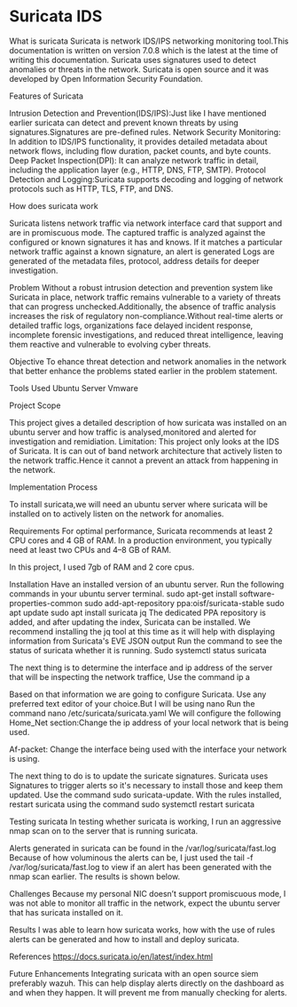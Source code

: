 # Suricata IDS
What is suricata
Suricata is network IDS/IPS networking monitoring tool.This documentation is written on version 7.0.8 which is the latest at the time of writing this documentation. Suricata uses signatures  used to detect anomalies or threats in the network. Suricata is open source and it was developed by Open Information Security Foundation.

Features of Suricata

Intrusion Detection and Prevention(IDS/IPS):Just like I have mentioned earlier suricata can detect and prevent known threats by using signatures.Signatures are pre-defined rules.
Network Security Monitoring: In addition to IDS/IPS functionality, it provides detailed metadata about network flows, including flow duration, packet counts, and byte counts.
Deep Packet Inspection(DPI): It can analyze network traffic in detail, including the application layer (e.g., HTTP, DNS, FTP, SMTP).
 Protocol Detection and Logging:Suricata supports decoding and logging of network protocols such as HTTP, TLS, FTP, and DNS.

How does suricata work

Suricata listens network traffic via network interface card that support and are in  promiscuous mode. 
The captured traffic is analyzed against the configured or known signatures it has and knows. 
If it matches a particular network traffic against a known signature, an alert is generated
Logs are generated of the metadata files, protocol, address details for deeper investigation.

Problem
Without a robust intrusion detection and prevention system like Suricata in place, network traffic remains vulnerable to a variety of threats that can progress unchecked.Additionally, the absence of traffic analysis increases the risk of regulatory non-compliance.Without real-time alerts or detailed traffic logs, organizations face delayed incident response, incomplete forensic investigations, and reduced threat intelligence, leaving them reactive and vulnerable to evolving cyber threats.

Objective
To ehance threat detection and network anomalies in the network that better enhance the problems stated earlier in the problem statement.

Tools Used
Ubuntu Server
Vmware



Project Scope

This project gives a detailed description of how suricata was installed on an ubuntu server and how traffic is analysed,monitored and  alerted for investigation and remidiation. 
Limitation: This project only looks at the IDS of Suricata. It is can out of band network architecture that actively  listen to the network traffic.Hence it cannot a prevent an attack from happening in the network.


Implementation Process

To install suricata,we will need an ubuntu server where suricata will be installed on to actively listen on the network for anomalies.

Requirements
For optimal performance, Suricata recommends at least 2 CPU cores and 4 GB of RAM. In a production environment, you typically need at least two CPUs and 4–8 GB of RAM.

In this project, I used 7gb of RAM and 2 core cpus.
  

Installation
Have an installed version of an ubuntu server.
Run the following commands in your ubuntu server terminal.
sudo apt-get install software-properties-common
sudo add-apt-repository ppa:oisf/suricata-stable
sudo apt update
sudo apt install suricata jq
The dedicated PPA repository is added, and after updating the index, Suricata can be installed. We recommend installing the jq tool at this time as it will help with displaying information from Suricata's EVE JSON output
Run the command to see the status of suricata whether it is running.
Sudo systemctl status suricata

The next thing is to determine the interface and  ip address of the server that will be inspecting the network traffice, Use the command ip a

Based on that information  we are going to configure Suricata.
Use any preferred text editor of your choice.But I will be using nano
Run the command  nano  /etc/suricata/suricata.yaml
We will configure the following
Home_Net section:Change the ip address of your local network that is being used.


Af-packet: Change the interface being used with the interface your network is using. 


The next thing to do is to update the suricate signatures. Suricata uses Signatures to trigger alerts so it's necessary to install those and keep them updated. Use the command
 sudo suricata-update.
With the rules installed, restart suricata using the command
sudo systemctl restart suricata



Testing suricata
In testing whether suricata is working, I run an aggressive nmap scan on to the server that is running suricata.


Alerts generated in suricata can be found in the /var/log/suricata/fast.log
Because of how voluminous the alerts can be, I just used the 
tail -f /var/log/suricata/fast.log to view if an alert has been generated with the nmap scan earlier.
The results is shown below.


Challenges
Because my personal NIC doesn’t support promiscuous mode, I was not able to monitor all traffic in the network, expect the ubuntu server that has suricata installed on it.

Results
I was able to learn how suricata works, how with the use of rules alerts can be generated and how to install and deploy suricata.

References
https://docs.suricata.io/en/latest/index.html

Future Enhancements
Integrating suricata with an open source siem preferably wazuh.
This can help display alerts directly on the dashboard as and when they happen.
It will prevent me from manually checking for alerts.

